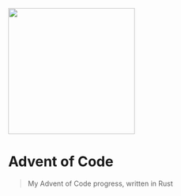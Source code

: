 
<img src="https://github.com/y3ll0wlife/advent-of-code/assets/46920058/e7479b5f-b4e4-4bdf-8f49-43701fe883e0" width="256">

# Advent of Code
> My Advent of Code progress, written in Rust
